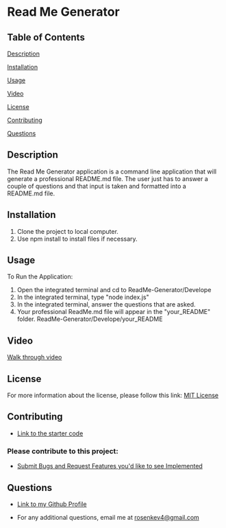 # Read Me Generator

## Table of Contents
[Description](#description) 

[Installation](#installation) 

[Usage](#usage) 

[Video](#video)

[License](#license)

[Contributing](#contributing)

[Questions](#questions)

## Description
The Read Me Generator application is a command line application that will generate a professional README.md file. The user
just has to answer a couple of questions and that input is taken and formatted into a README.md file.

## Installation
1) Clone the project to local computer.
2) Use npm install to install files if necessary. 

## Usage
To Run the Application:
1) Open the integrated terminal and cd to ReadMe-Generator/Develope
2) In the integrated terminal, type "node index.js"
3) In the integrated terminal, answer the questions that are asked.
4) Your professional ReadMe.md file will appear in the "your_README" folder. ReadMe-Generator/Develope/your_README

## Video
[Walk through video]()

## License 
For more information about the license, please follow this link: [MIT License](https://opensource.org/license/mit/)

## Contributing
- [Link to the starter code](https://github.com/coding-boot-camp/potential-enigma)

### Please contribute to this project:
- [Submit Bugs and Request Features you'd like to see Implemented](https://github.com/krosengr4/readme-generator/issues)

## Questions
- [Link to my Github Profile](https://github.com/krosengr4)

- For any additional questions, email me at rosenkev4@gmail.com
